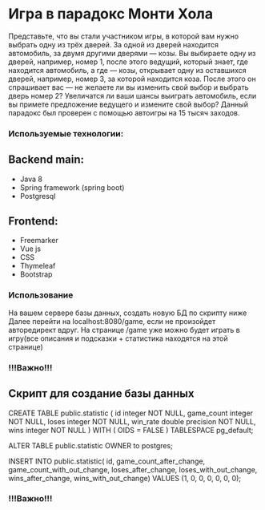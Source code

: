 <h1> Игра в парадокс Монти Хола </h1>

Представьте, что вы стали участником игры, в которой вам нужно выбрать одну из трёх дверей. За одной из дверей находится автомобиль, за двумя другими дверями — козы. 
Вы выбираете одну из дверей, например, номер 1, после этого ведущий, который знает, где находится автомобиль, а где — козы, открывает одну из оставшихся дверей, например, номер 3, за которой находится коза. 
После этого он спрашивает вас — не желаете ли вы изменить свой выбор и выбрать дверь номер 2? Увеличатся ли ваши шансы выиграть автомобиль, если вы примете предложение ведущего и измените свой выбор? Данный парадокс был проверен с помощью автоигры на 15 тысяч заходов.


<h3>Используемые технологии:</h3>

<h2>Backend main:</h2>
<ul>
   <li>Java 8</li>
   <li>Spring framework (spring boot)</li>
   <li>Postgresql</li>
</ul>

<h2>Frontend:</h2>
<ul>
   <li>Freemarker</li>
   <li>Vue js</li>
   <li>CSS</li>
   <li>Thymeleaf</li>
   <li>Bootstrap</li>
</ul>


<h3>Использование</h3>

На вашем сервере базы данных, создать новую БД по скрипту ниже Далее перейти на localhost:8080/game, если не произойдет авторедирект вдруг.
На странице /game уже можно будет играть в игру(все описания и подсказки + статистика находятся на этой странице)

<h3> !!!Важно!!! </h3>
<h2>Скрипт для создание базы данных</h2>

CREATE TABLE public.statistic
(
    id integer NOT NULL,
    game_count integer NOT NULL,
    loses integer NOT NULL,
    win_rate double precision NOT NULL,
    wins integer NOT NULL
)
WITH (
    OIDS = FALSE
)
TABLESPACE pg_default;

ALTER TABLE public.statistic
    OWNER to postgres;
    
INSERT INTO public.statistic(
	id, game_count_after_change, game_count_with_out_change, loses_after_change, loses_with_out_change, wins_after_change, wins_with_out_change)
	VALUES (1, 0, 0, 0, 0, 0, 0);

  
<h3> !!!Важно!!! </h3>
